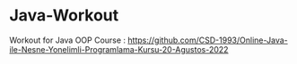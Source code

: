 # Java-Workout

Workout for Java OOP Course : https://github.com/CSD-1993/Online-Java-ile-Nesne-Yonelimli-Programlama-Kursu-20-Agustos-2022
